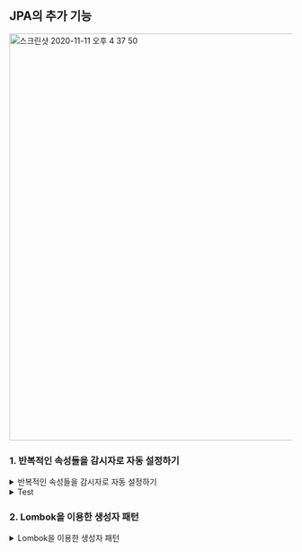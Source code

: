 ## JPA의 추가 기능
<img width="724" alt="스크린샷 2020-11-11 오후 4 37 50" src="https://user-images.githubusercontent.com/30459523/98783037-3e7dc680-243c-11eb-9114-c57cea217694.png">

### 1. 반복적인 속성들을 감시자로 자동 설정하기
<details>
<summary>반복적인 속성들을 감시자로 자동 설정하기</summary>
<div markdown="1"> 

1. Config 설정
- config package 생성

    <img width="259" alt="스크린샷 2020-11-11 오후 4 40 45" src="https://user-images.githubusercontent.com/30459523/98783274-a7fdd500-243c-11eb-8b4f-4e17e74da3dc.png">

- JpaConfig.java 파일 생성
- **@Configuration** annotation 추가
    - 설정 파일에 대한 내용이 들어간다는 것을 의미
- **@EnableJpaAuditing** annotation 추가
    - JPA에 대해 감시를 활성화 시키는 것을 의미

2. Component 설정

- component package 생성

<img width="255" alt="스크린샷 2020-11-11 오후 4 40 53" src="https://user-images.githubusercontent.com/30459523/98783280-ab915c00-243c-11eb-9ea8-6fa23608d8ee.png">

- **@Component** annotation 추가
- AuditorAware implements하기

```java
@Component
public class LoginUserAuditorAware implements AuditorAware<String> {

    @Override
    public Optional<String> getCurrentAuditor() {
        return Optional.of("AdminServer");
    }
}
```

3. Entity의 각 attribute에 Annotation 달기
- createdAt: **@CreatedDate**
- createdBy: **@CreatedBy**
- updatedAt: **@LastModifiedDate**
- updatedBy에 **@LastModifiedBy**

ex) AdminUser.java

```java
@CreatedDate
private LocalDateTime createdAt;

@CreatedBy
private String createdBy;
    
@LastModifiedDate
private LocalDateTime updatedAt;

@LastModifiedBy
private String updatedBy;
```

4. Entity 상단에 Annotation 달기
- **@EntityListeners**(AuditingEntityListener.class)

ex) AdminUser.java

```java
@EntityListeners(AuditingEntityListener.class)
public class AdminUser {
...
```

</div>
</details>


<details>
<summary>Test</summary>
<div markdown="1"> 

- AdminUserRepositoryTest.java
    - create 메서드에서 createdAt, createdBy 주석 처리 후 실행
    - Create하는 동시에 account를 update 시켜 확인

```java
// adminUser.setCreatedAt(LocalDateTime.now());
// adminUser.setCreatedBy("AdminServer");
...
newAdminUser.setAccount("CHANGE");
adminUserRepository.save(adminUser);
```

- DB에 현재 생성하고 수정한 시간으로 들어가는 것 확인하기

</div>
</details>




### 2. Lombok을 이용한 생성자 패턴   

<details>
<summary>Lombok을 이용한 생성자 패턴 </summary>
<div markdown="1"> 


set이 아니라 생성자를 만들 때 초기화를 하고자 하는 경우 변수를 선언한 순서와 타입을 맞춰 넣어야 한다. 그러나, 중간에 변수가 추가되거나 삭제 되는 경우 작성했던 모든 생성자 코드에서 일일이 수정 해줘야 하는 번거로움이 존재함

⇒ 해결방법: Builder 패턴을 사용

1. Entity에 @Builder annotation 추가
    - 해당 entity에 Build 패턴이 적용됨.
2. Test 코드에 set 부분을 아래와 같이 변경(UserRepositoryTest.java)
    - 기존에는 account, password, status, email만 들어가는 생성자를 별도로 만들어야 했음.
    - . 연산자를 통해 객체 생성 가능
    - account, password, status, email만 들어간 User 객체 생성 !!

    ```java
    User u = User.builder()
            .account(account)
            .password(password)
            .status(status)
            .email(email)
            .build();
    ```


<img width="695" alt="스크린샷 2020-11-11 오후 4 45 01" src="https://user-images.githubusercontent.com/30459523/98783647-40945500-243d-11eb-8b23-17d6d5216329.png">


1. Entity에 **@Accessors**(chain = **true**)  추가
⇒ chain 형태로 객체를 추가하거나 수정 가능

```java
@Accessors(chain = true)
```

2. Test 코드 read() 메서드 코드 수정
⇒ 반복적인 set 호출 → . 연산자로 chaining하여 여러 개 호출 가능

```java
// BEFORE
user.setEmail(email);
user.setStatus(status); 
...

// AFTER: update
user
     .setEmail(email)
     .setStatus(status) 
     ... ;

// AFTER: **create** and update
User u = new User.setAccount(account).setEmail(email).setPassword(password);
```

 ***따라서, 객체를 생성할 때는 Builder 패턴을 통해 생성하고, 객체를 찾은 다음 update 할 때는 Chain 패턴을 통해 update하기***

</div>
</details>
